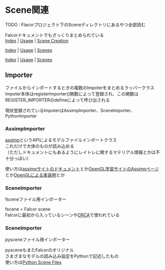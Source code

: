 # Scene関連

TODO : Flacorプロジェクト下のSceneディレクトリにあるやつ全部読む  

Falcorドキュメントでもざっくりまとめられている  
[Index](https://github.com/NVIDIAGameWorks/Falcor/blob/4.2-release/Docs/index.md)  |  [Usage](https://github.com/NVIDIAGameWorks/Falcor/blob/4.2-release/Docs/Usage/index.md)  | [Scene Creation](https://github.com/NVIDIAGameWorks/Falcor/blob/4.2-release/Docs/Usage/Scene-Creation.md)

[Index](https://github.com/NVIDIAGameWorks/Falcor/blob/4.2-release/Docs/index.md)  |  [Usage](https://github.com/NVIDIAGameWorks/Falcor/blob/4.2-release/Docs/Usage/index.md)  | [Scenes](https://github.com/NVIDIAGameWorks/Falcor/blob/4.2-release/Docs/Usage/Scenes.md)

[Index](https://github.com/NVIDIAGameWorks/Falcor/blob/4.2-release/Docs/index.md)  |  [Usage](https://github.com/NVIDIAGameWorks/Falcor/blob/4.2-release/Docs/Usage/index.md)  | [Scenes](https://github.com/NVIDIAGameWorks/Falcor/blob/4.2-release/Docs/Usage/Scenes.md)

## Importer
ファイルからインポートするときの複数のImpoterをまとめるラッパークラス  
Impoter本体はregisterImporter()関数によって登録され、この関数はREGISTER_IMPORTERのdefineによって呼び出される  

現状登録されているImpoterはAssimpImporter、SceneImporter、PythonImporter  

### AssimpImporter
[assimp](https://github.com/assimp/assimp)というAPIによるモデルファイルインポートクラス  
これだけで大体のものが読み込める  
（ただしドキュメントにもあるようにレイトレに関するマテリアル情報とかは不十分っぽい）

使い方は[assimpサイトのドキュメント](https://assimp-docs.readthedocs.io/en/latest/)とか[OpenGL学習サイトのAssimpページ](https://learnopengl.com/Model-Loading/Assimp)とか[OpenGLによる実装例](http://ogldev.atspace.co.uk/www/tutorial38/tutorial38.html)とか  

### SceneImporter
fsceneファイル用インポーター  

fscene = Falcor scene  
Falcorに最初から入っているシーンや[ORCA](https://developer.nvidia.com/orca)で使われている  

### SceneImporter
pysceneファイル用インポーター  

pysceneもまたFalcorのオリジナル  
さまざまなモデルの読み込み設定をPythonで記述したもの  
使い方は[Python Scene Files](https://github.com/NVIDIAGameWorks/Falcor/blob/4.2-release/Docs/Usage/Scene-Formats.md#python-scene-files)  

<!--stackedit_data:
eyJoaXN0b3J5IjpbMTU1MDgzODE5NCwtMTkzNTMxMzI0NCwtMj
A4MzYwNDg5MywxMzE0NDQ1NjI5LC04MzY2MjM1MzQsLTY0NjQx
ODk4LC0xODA5Mzg0NzQsLTE1OTM0NTEwMjBdfQ==
-->